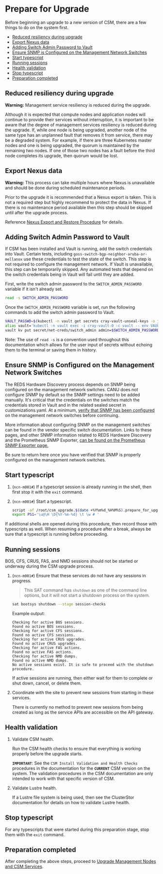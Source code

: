 <!-- markdownlint-disable MD013 -->
# Prepare for Upgrade

Before beginning an upgrade to a new version of CSM, there are a few things to do on the system
first.

- [Reduced resiliency during upgrade](#reduced-resiliency-during-upgrade)
- [Export Nexus data](#export-nexus-data)
- [Adding Switch Admin Password to Vault](#adding-switch-admin-password-to-vault)
- [Ensure SNMP is Configured on the Management Network Switches](#ensure-snmp-is-configured-on-the-management-network-switches)
- [Start typescript](#start-typescript)
- [Running sessions](#running-sessions)
- [Health validation](#health-validation)
- [Stop typescript](#stop-typescript)
- [Preparation completed](#preparation-completed)

## Reduced resiliency during upgrade

**Warning:** Management service resiliency is reduced during the upgrade.

Although it is expected that compute nodes and application nodes will continue to provide their
services without interruption, it is important to be aware that the degree of management services
resiliency is reduced during the upgrade. If, while one node is being upgraded, another node of the
same type has an unplanned fault that removes it from service, there may be a degraded system. For
example, if there are three Kubernetes master nodes and one is being upgraded, the quorum is
maintained by the remaining two nodes. If one of those two nodes has a fault before the third node
completes its upgrade, then quorum would be lost.

## Export Nexus data

**Warning:** This process can take multiple hours where Nexus is unavailable and should be done
during scheduled maintenance periods.

Prior to the upgrade it is recommended that a Nexus export is taken. This is not a required step but
highly recommend to protect the data in Nexus.
If there is no maintenance period available then this step should be skipped until after the upgrade
process.

Reference [Nexus Export and Restore Procedure](../operations/package_repository_management/Nexus_Export_and_Restore.md)
for details.

## Adding Switch Admin Password to Vault

If CSM has been installed and Vault is running, add the switch credentials into Vault. Certain
tests, including `goss-switch-bgp-neighbor-aruba-or-mellanox` use these credentials to test the
state of the switch. This step is not required to configure the management network. If Vault is
unavailable, this step can be temporarily skipped. Any automated tests that depend on the switch
credentials being in Vault will fail until they are added.

First, write the switch admin password to the `SWITCH_ADMIN_PASSWORD` variable if it isn't already
set.

```bash
read -s SWITCH_ADMIN_PASSWORD
```

Once the `SWITCH_ADMIN_PASSWORD` variable is set, run the following commands to add the switch admin
password to Vault.

```bash
VAULT_PASSWD=$(kubectl -n vault get secrets cray-vault-unseal-keys -o json | jq -r '.data["vault-root"]' |  base64 -d)
alias vault='kubectl -n vault exec -i cray-vault-0 -c vault -- env VAULT_TOKEN="$VAULT_PASSWD" VAULT_ADDR=http://127.0.0.1:8200 VAULT_FORMAT=json vault'
vault kv put secret/net-creds/switch_admin admin=$SWITCH_ADMIN_PASSWORD
```

Note: The use of `read -s` is a convention used throughout this documentation which allows for the
user input of secrets without echoing them to the terminal or saving them in history.

## Ensure SNMP is Configured on the Management Network Switches
<!-- snmp-authentication-tag -->
<!-- When updating this information, search the docs for the snmp-authentication-tag to find related content -->
<!-- These comments can be removed once we adopt HTTP/lw-dita/Generated docs with re-usable snippets -->

The REDS Hardware Discovery process depends on SNMP being configured on the management network switches.  CANU does not configure SNMP by default so the SNMP settings need to be added manually.  It's critical that the credentials on the switches match the credentials stored in Vault and in the related sealed secret in customizations.yaml.  At a minimum, [verify that SNMP has been configured](../operations/network/management_network/configure_snmp.md) on the management network switches before continuing.

More information about configuring SNMP on the management switches can be found in the vendor specific switch documentation.  Links to these pages, and other SNMP information related to REDS Hardware Discovery and the Prometheus SNMP Exporter, [can be found on the Prometheus SNMP Exporter page.](../operations/network/management_network/snmp_exporter_configs.md)

Be sure to return here once you have verified that SNMP is properly configured on the management network switches.

## Start typescript

1. (`ncn-m001#`) If a typescript session is already running in the shell, then first stop it with
   the `exit` command.

1. (`ncn-m001#`) Start a typescript.

    ```bash
    script -af /root/csm_upgrade.$(date +%Y%m%d_%H%M%S).prepare_for_upgrade.txt
    export PS1='\u@\H \D{%Y-%m-%d} \t \w # '
    ```

If additional shells are opened during this procedure, then record those with typescripts as well.
When resuming a procedure
after a break, always be sure that a typescript is running before proceeding.

## Running sessions

BOS, CFS, CRUS, FAS, and NMD sessions should not be started or underway during the CSM upgrade
process.

1. (`ncn-m001#`) Ensure that these services do not have any sessions in progress.

   > This SAT command has `shutdown` as one of the command line options, but it will not start a
   shutdown process on the system.

    ```bash
    sat bootsys shutdown --stage session-checks
    ```

   Example output:

    ```text
    Checking for active BOS sessions.
    Found no active BOS sessions.
    Checking for active CFS sessions.
    Found no active CFS sessions.
    Checking for active CRUS upgrades.
    Found no active CRUS upgrades.
    Checking for active FAS actions.
    Found no active FAS actions.
    Checking for active NMD dumps.
    Found no active NMD dumps.
    No active sessions exist. It is safe to proceed with the shutdown procedure.
    ```

   If active sessions are running, then either wait for them to complete or shut down, cancel, or
   delete them.

1. Coordinate with the site to prevent new sessions from starting in these services.

   There is currently no method to prevent new sessions from being created as long as the service
   APIs are accessible on the API gateway.

## Health validation

1. Validate CSM health.

   Run the CSM health checks to ensure that everything is working properly before the upgrade
   starts.

   **`IMPORTANT`**: See the `CSM Install Validation and Health Checks` procedures in the
   documentation for the **`CURRENT`** CSM version on
   the system. The validation procedures in the CSM documentation are only intended to work with
   that specific version of CSM.

1. Validate Lustre health.

   If a Lustre file system is being used, then see the ClusterStor documentation for details on how
   to validate Lustre health.

## Stop typescript

For any typescripts that were started during this preparation stage, stop them with the `exit`
command.

## Preparation completed

After completing the above steps, proceed to
[Upgrade Management Nodes and CSM Services](README.md#3-upgrade-management-nodes-and-csm-services).
